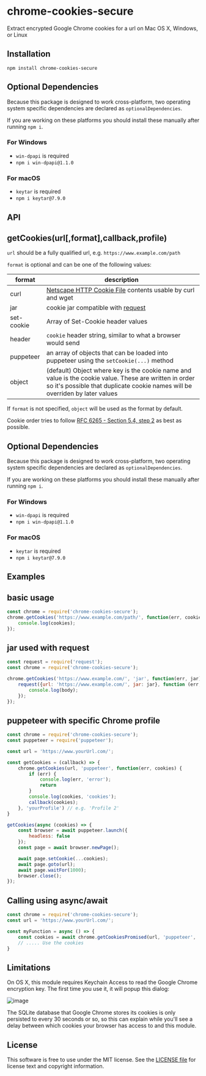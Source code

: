 # chrome-cookies-secure

Extract encrypted Google Chrome cookies for a url on Mac OS X, Windows, or Linux

## Installation

```
npm install chrome-cookies-secure
```

## Optional Dependencies

Because this package is designed to work cross-platform, two operating system specific dependencies are declared as `optionalDependencies`.

If you are working on these platforms you should install these manually after running `npm i`.

### For Windows

- `win-dpapi` is required
- `npm i win-dpapi@1.1.0`

### For macOS

- `keytar` is required
- `npm i keytar@7.9.0`

## API

getCookies(url[,format],callback,profile)
---------------------------------

`url` should be a fully qualified url, e.g. `https://www.example.com/path`

`format` is optional and can be one of the following values:

format | description
------------ | -------------
curl | [Netscape HTTP Cookie File](http://curl.haxx.se/docs/http-cookies.html) contents usable by curl and wget
jar | cookie jar compatible with [request](https://www.npmjs.org/package/request)
set-cookie | Array of Set-Cookie header values
header | `cookie` header string, similar to what a browser would send
puppeteer | an array of objects that can be loaded into puppeteer using the `setCookie(...)` method
object | (default) Object where key is the cookie name and value is the cookie value. These are written in order so it's possible that duplicate cookie names will be overriden by later values

If `format` is not specified, `object` will be used as the format by default.

Cookie order tries to follow [RFC 6265 - Section 5.4, step 2](http://tools.ietf.org/html/rfc6265#section-5.4) as best as possible.

## Optional Dependencies

Because this package is designed to work cross-platform, two operating system specific dependencies are declared as `optionalDependencies`.

If you are working on these platforms you should install these manually after running `npm i`.

### For Windows

- `win-dpapi` is required
- `npm i win-dpapi@1.1.0`

### For macOS

- `keytar` is required
- `npm i keytar@7.9.0`

## Examples

basic usage
-----------

```javascript
const chrome = require('chrome-cookies-secure');
chrome.getCookies('https://www.example.com/path/', function(err, cookies) {
	console.log(cookies);
});
```

jar used with request
---------------------

```javascript
const request = require('request');
const chrome = require('chrome-cookies-secure');

chrome.getCookies('https://www.example.com/', 'jar', function(err, jar) {
	request({url: 'https://www.example.com/', jar: jar}, function (err, response, body) {
		console.log(body);
	});
});

```

puppeteer with specific Chrome profile
---------------------

```javascript
const chrome = require('chrome-cookies-secure');
const puppeteer = require('puppeteer');

const url = 'https://www.yourUrl.com/';

const getCookies = (callback) => {
    chrome.getCookies(url, 'puppeteer', function(err, cookies) {
        if (err) {
            console.log(err, 'error');
            return
        }
        console.log(cookies, 'cookies');
        callback(cookies);
    }, 'yourProfile') // e.g. 'Profile 2'
}

getCookies(async (cookies) => {
    const browser = await puppeteer.launch({ 
        headless: false
    });
    const page = await browser.newPage();

    await page.setCookie(...cookies);
    await page.goto(url);
    await page.waitFor(1000);
    browser.close();
});

```

Calling using async/await
---------------------

```javascript
const chrome = require('chrome-cookies-secure');
const url = 'https://www.yourUrl.com/';

const myFunction = async () => {
    const cookies = await chrome.getCookiesPromised(url, 'puppeteer', 'Profile 28')
    // ..... Use the cookies
}
```

## Limitations

On OS X, this module requires Keychain Access to read the Google Chrome encryption key. The first time you use it, it will popup this dialog:

![image](https://raw.githubusercontent.com/bertrandom/chrome-cookies-secure/gh-pages/access.png)

The SQLite database that Google Chrome stores its cookies is only persisted to every 30 seconds or so, so this can explain while you'll see a delay between which cookies your browser has access to and this module.

## License

This software is free to use under the MIT license. See the [LICENSE file][] for license text and copyright information.

[LICENSE file]: https://github.com/bertrandom/chrome-cookies-secure/blob/master/LICENSE.md
